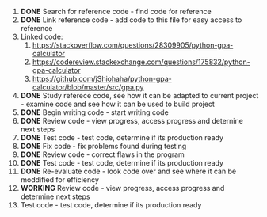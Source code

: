 1. **DONE** Search for reference code - find code for reference
1. **DONE** Link reference code - add code to this file for easy access to reference
1. Linked code:
   1. https://stackoverflow.com/questions/28309905/python-gpa-calculator
   1. https://codereview.stackexchange.com/questions/175832/python-gpa-calculator
   1. https://github.com/jShiohaha/python-gpa-calculator/blob/master/src/gpa.py
1. **DONE** Study referece code, see how it can be adapted to current project - examine code and see how it can be used to build project
1. **DONE** Begin writing code - start writing code
1. **DONE** Review code - view progress, access progress and deternine next steps
1. **DONE** Test code - test code, determine if its production ready
1. **DONE** Fix code - fix problems found during testing
1. **DONE** Review code - correct flaws in the program
1. **DONE** Test code - test code, determine if its production ready
1. **DONE** Re-evaluate code - look code over and see where it can be moddified for efficiency
1. **WORKING** Review code - view progress, access progress and determine next steps
1. Test code - test code, determine if its production ready